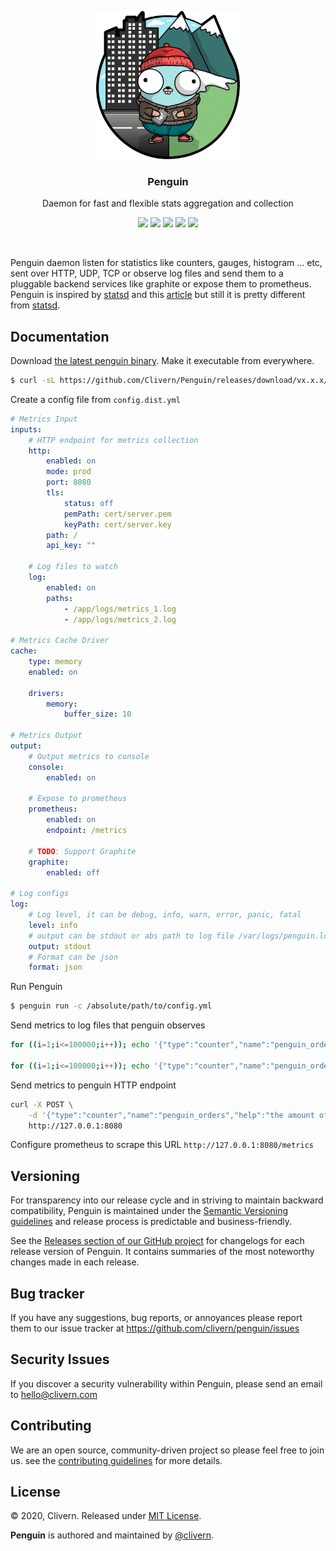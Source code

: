 <p align="center">
    <img src="/assets/gopher1.png" width="230" />
    <h3 align="center">Penguin</h3>
    <p align="center">Daemon for fast and flexible stats aggregation and collection</p>
    <p align="center">
        <a href="https://github.com/Clivern/Penguin/actions"><img src="https://github.com/Clivern/Penguin/workflows/Build/badge.svg"></a>
        <a href="https://github.com/Clivern/Penguin/actions"><img src="https://github.com/Clivern/Penguin/workflows/Release/badge.svg"></a>
        <a href="https://github.com/Clivern/Penguin/releases"><img src="https://img.shields.io/badge/Version-0.0.1-red.svg"></a>
        <a href="https://goreportcard.com/report/github.com/Clivern/Penguin"><img src="https://goreportcard.com/badge/github.com/Clivern/Penguin?v=0.0.1"></a>
        <a href="https://github.com/Clivern/Penguin/blob/main/LICENSE"><img src="https://img.shields.io/badge/LICENSE-MIT-orange.svg"></a>
    </p>
</p>
<br/>

Penguin daemon listen for statistics like counters, gauges, histogram ... etc, sent over HTTP, UDP, TCP or observe log files and send them to a pluggable backend services like graphite or expose them to prometheus. Penguin is inspired by [statsd](https://github.com/statsd/statsd) and this [article](https://stripe.com/blog/canonical-log-lines) but still it is pretty different from [statsd](https://github.com/statsd/statsd).


## Documentation

Download [the latest penguin binary](https://github.com/Clivern/Penguin/releases). Make it executable from everywhere.

```bash
$ curl -sL https://github.com/Clivern/Penguin/releases/download/vx.x.x/penguin_x.x.x_OS.tar.gz | tar xz
```

Create a config file from `config.dist.yml`

```yaml
# Metrics Input
inputs:
    # HTTP endpoint for metrics collection
    http:
        enabled: on
        mode: prod
        port: 8080
        tls:
            status: off
            pemPath: cert/server.pem
            keyPath: cert/server.key
        path: /
        api_key: ""

    # Log files to watch
    log:
        enabled: on
        paths:
            - /app/logs/metrics_1.log
            - /app/logs/metrics_2.log

# Metrics Cache Driver
cache:
    type: memory
    enabled: on

    drivers:
        memory:
            buffer_size: 10

# Metrics Output
output:
    # Output metrics to console
    console:
        enabled: on

    # Expose to prometheus
    prometheus:
        enabled: on
        endpoint: /metrics

    # TODO: Support Graphite
    graphite:
        enabled: off

# Log configs
log:
    # Log level, it can be debug, info, warn, error, panic, fatal
    level: info
    # output can be stdout or abs path to log file /var/logs/penguin.log
    output: stdout
    # Format can be json
    format: json

```

Run Penguin

```bash
$ penguin run -c /absolute/path/to/config.yml
```

Send metrics to log files that penguin observes

```bash
for ((i=1;i<=100000;i++)); echo '{"type":"counter","name":"penguin_orders","help":"the amount of orders.","method":"inc","value":1,"labels":{"type":"shirts"}}' >> /app/logs/metrics_1.log

for ((i=1;i<=100000;i++)); echo '{"type":"counter","name":"penguin_orders","help":"the amount of orders.","method":"inc","value":1,"labels":{"type":"pants"}}' >> /app/logs/metrics_2.log
```

Send metrics to penguin HTTP endpoint

```bash
curl -X POST \
    -d '{"type":"counter","name":"penguin_orders","help":"the amount of orders.","method":"inc","value":1,"labels":{"type":"trousers"}}' \
    http://127.0.0.1:8080
```

Configure prometheus to scrape this URL `http://127.0.0.1:8080/metrics`


## Versioning

For transparency into our release cycle and in striving to maintain backward compatibility, Penguin is maintained under the [Semantic Versioning guidelines](https://semver.org/) and release process is predictable and business-friendly.

See the [Releases section of our GitHub project](https://github.com/clivern/penguin/releases) for changelogs for each release version of Penguin. It contains summaries of the most noteworthy changes made in each release.


## Bug tracker

If you have any suggestions, bug reports, or annoyances please report them to our issue tracker at https://github.com/clivern/penguin/issues


## Security Issues

If you discover a security vulnerability within Penguin, please send an email to [hello@clivern.com](mailto:hello@clivern.com)


## Contributing

We are an open source, community-driven project so please feel free to join us. see the [contributing guidelines](CONTRIBUTING.md) for more details.


## License

© 2020, Clivern. Released under [MIT License](https://opensource.org/licenses/mit-license.php).

**Penguin** is authored and maintained by [@clivern](http://github.com/clivern).
